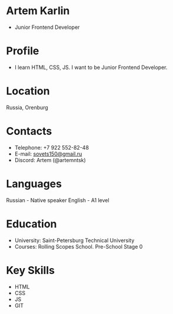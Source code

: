 # Artem Karlin
* Junior Frontend Developer
# Profile
* I learn HTML, CSS, JS. I want to be Junior Frontend Developer.
# Location
Russia, Orenburg
# Contacts
- Telephone: +7 922 552-82-48
- E-mail: sovets150@gmail.ru
- Discord: Artem (@artemntsk)
# Languages
Russian - Native speaker
English - A1 level
# Education
- University: Saint-Petersburg Technical University
- Courses: Rolling Scopes School. Pre-School Stage 0
# Key Skills
- HTML
- CSS
- JS
- GIT